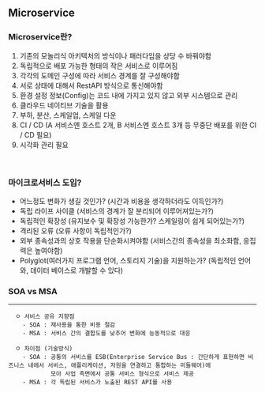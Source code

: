 ## Microservice

### Microservice란?
  1. 기존의 모놀리식 아키텍처의 방식이나 패러다임을 상당 수 바꿔야함
  2. 독립적으로 배포 가능한 형태의 작은 서비스로 이루어짐
  3. 각각의 도메인 구성에 따라 서비스 경계를 잘 구성해야함
  4. 서로 상태에 대해서 RestAPI 방식으로 통신해야함
  5. 환경 설정 정보(Config)는 코드 내에 가지고 있지 않고 외부 시스템으로 관리
  6. 클라우드 네이티브 기술을 활용
  7. 부하, 분산, 스케일업, 스케일 다운
  8. CI / CD (A 서비스엔 호스트 2개, B 서비스엔 호스트 3개 등 무중단 배포를 위한 CI / CD 필요)
  9. 시각화 관리 필요
<br/>

### 마이크로서비스 도입?
  + 어느정도 변화가 생길 것인가? (시간과 비용을 생각하더라도 이득인가?)
  + 독립 라이프 사이클 (서비스의 경계가 잘 분리되어 이루어져있는가?)
  + 독립적인 확장성 (유지보수 및 확장성 가능한가? 스케일링이 쉽게 되어있는가?)
  + 격리된 오류 (오류 사항이 독립적인가?)
  + 외부 종속성과의 상호 작용을 단순화시켜야함 (서비스간의 종속성을 최소화함, 응집력은 높여야함)
  + Polyglot(여러가지 프로그램 언어, 스토리지 기술)을 지원하는가? (독립적인 언어와, 데이터 베이스로 개발할 수 있다)


### SOA vs MSA
-----
```
  ㅇ 서비스 공유 지향점
    - SOA : 재사용을 통한 비용 절감
    - MSA : 서비스 간의 결합도를 낮추어 변화에 능동적으로 대응
    
  ㅇ 차이점 (기술방식)
    - SOA : 공통의 서비스를 ESB(Enterprise Service Bus : 간단하게 표현하면 비즈니스 내에서 서비스, 애플리케이션, 자원을 연결하고 통합하는 미들웨어)에 
            모아 사업 측면에서 공통 서비스 형식으로 서비스 제공
    - MSA : 각 독립된 서비스가 노출된 REST API를 사용
```

